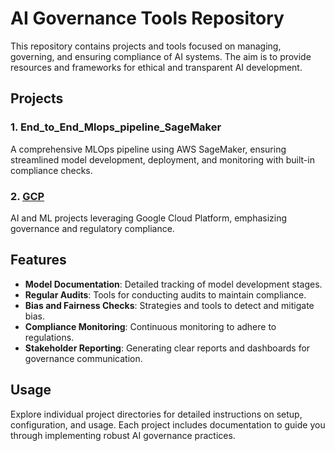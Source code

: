 # AI Governance Tools Repository

This repository contains projects and tools focused on managing, governing, and ensuring compliance of AI systems. The aim is to provide resources and frameworks for ethical and transparent AI development.

## Projects

### 1. End_to_End_Mlops_pipeline_SageMaker

A comprehensive MLOps pipeline using AWS SageMaker, ensuring streamlined model development, deployment, and monitoring with built-in compliance checks.

### 2. [GCP](https://github.com/abdalrahmenyousifMohamed/GCP/tree/main/MLFLOW_ON_GCP)

AI and ML projects leveraging Google Cloud Platform, emphasizing governance and regulatory compliance.

## Features

- **Model Documentation**: Detailed tracking of model development stages.
- **Regular Audits**: Tools for conducting audits to maintain compliance.
- **Bias and Fairness Checks**: Strategies and tools to detect and mitigate bias.
- **Compliance Monitoring**: Continuous monitoring to adhere to regulations.
- **Stakeholder Reporting**: Generating clear reports and dashboards for governance communication.

## Usage

Explore individual project directories for detailed instructions on setup, configuration, and usage. Each project includes documentation to guide you through implementing robust AI governance practices.
